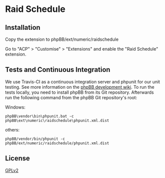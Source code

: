 # Raid Schedule

## Installation

Copy the extension to phpBB/ext/numeric/raidschedule

Go to "ACP" > "Customise" > "Extensions" and enable the "Raid Schedule" extension.

## Tests and Continuous Integration

We use Travis-CI as a continuous integration server and phpunit for our unit testing. See more information on the [phpBB development wiki](https://wiki.phpbb.com/Unit_Tests).
To run the tests locally, you need to install phpBB from its Git repository. Afterwards run the following command from the phpBB Git repository's root:

Windows:

    phpBB\vendor\bin\phpunit.bat -c phpBB\ext\numeric\raidschedule\phpunit.xml.dist

others:

    phpBB/vendor/bin/phpunit -c phpBB/ext/numeric/raidschedule/phpunit.xml.dist

## License

[GPLv2](license.txt)
